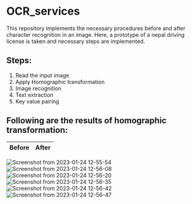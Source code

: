 # OCR_services
This repository implements the necessary procedures before and after character recognition in an image. Here, a prototype of a nepal driving license is taken
and necessary steps are implemented.

## Steps:
  1. Read the input image
  2. Apply Homographic transformation
  3. Image recognition
  4. Text extraction
  5. Key value pairing

## Following are the results of homographic transformation:

Before             |  After
:-------------------------:|:-------------------------:
![Screenshot from 2023-01-24 12-55-54](https://user-images.githubusercontent.com/99968233/214233127-6c8093ed-089b-4819-90e2-8d1dd90e7984.png) 
![Screenshot from 2023-01-24 12-56-08](https://user-images.githubusercontent.com/99968233/214233139-f17087a5-50eb-4f7d-83f9-e4fbb5ba3820.png)
![Screenshot from 2023-01-24 12-56-20](https://user-images.githubusercontent.com/99968233/214233149-5dc795e6-8ccb-4576-abbe-587facfe717c.png)
![Screenshot from 2023-01-24 12-56-35](https://user-images.githubusercontent.com/99968233/214233154-97d09e7a-9f98-47f5-980a-89d71edaf253.png)
![Screenshot from 2023-01-24 12-56-42](https://user-images.githubusercontent.com/99968233/214233157-ccefd3ca-d025-4b22-877a-92a65a34ed06.png)
![Screenshot from 2023-01-24 12-56-47](https://user-images.githubusercontent.com/99968233/214233162-78946c80-b245-4bb7-bdea-41d9ebc9e77f.png)
